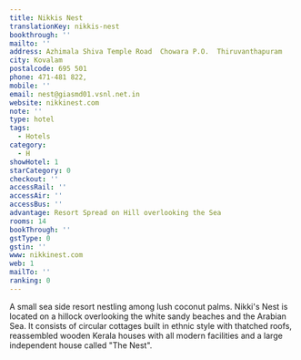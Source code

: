 ```yaml
---
title: Nikkis Nest
translationKey: nikkis-nest
bookthrough: ''
mailto: ''
address: Azhimala Shiva Temple Road  Chowara P.O.  Thiruvanthapuram
city: Kovalam
postalcode: 695 501
phone: 471-481 822,
mobile: ''
email: nest@giasmd01.vsnl.net.in
website: nikkinest.com
note: ''
type: hotel
tags:
  - Hotels
category:
  - H
showHotel: 1
starCategory: 0
checkout: ''
accessRail: ''
accessAir: ''
accessBus: ''
advantage: Resort Spread on Hill overlooking the Sea
rooms: 14
bookThrough: ''
gstType: 0
gstin: ''
www: nikkinest.com
web: 1
mailTo: ''
ranking: 0
---
```







A small sea side resort nestling among lush coconut palms. Nikki's Nest is located on a hillock overlooking the white sandy beaches and the Arabian Sea. It consists of circular cottages built in ethnic style with thatched roofs, reassembled wooden Kerala houses with all modern facilities and a large independent house called "The Nest".